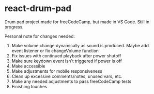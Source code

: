 # react-drum-pad
Drum pad project made for freeCodeCamp, but made in VS Code. Still in progress.

Personal note for changes needed:

1. Make volume change dynamically as sound is produced. Maybe add event listener or fix changeVolume function
2. Fix issues with continued playback after power shutoff
3. Make sure keydown event isn't triggered if power is off
4. Make accessible
5. Make adjustments for mobile responsiveness
6. Clean up excessive comments/notes, unused vars, etc.
7. Make any needed adjustments to pass freeCodeCamp tests
8. Finishing touches

